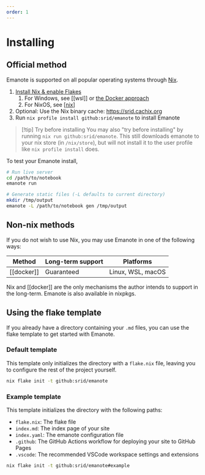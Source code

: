 ```yaml
---
order: 1
---
```


# Installing

## Official method

Emanote is supported on all popular operating systems through [Nix].

1. [Install Nix & enable Flakes](https://nixos.asia/en/install)
   1. For Windows, see [[wsl]] or [the Docker approach](https://github.com/srid/emanote/issues/230)
   1. For NixOS, see [[nix]]
1. Optional: Use the Nix binary cache: https://srid.cachix.org
2. Run `nix profile install github:srid/emanote` to install Emanote

>[!tip] Try before installing
>  You may also "try before installing" by running `nix run github:srid/emanote`. This still downloads emanote to your nix store (in `/nix/store`), but will not install it to the user profile like `nix profile install` does.

To test your Emanote install,

```bash
# Run live server
cd /path/to/notebook
emanote run

# Generate static files (-L defaults to current directory)
mkdir /tmp/output
emanote -L /path/to/notebook gen /tmp/output
```

[Nix]: https://nixos.org/download.html

## Non-nix methods

If you do not wish to use Nix, you may use Emanote in one of the following ways:

| Method     | Long-term support | Platforms         |
| ---------- | ----------------- | ----------------- |
| [[docker]] | Guaranteed        | Linux, WSL, macOS |

Nix and [[docker]] are the only mechanisms the author intends to support in the long-term. Emanote is also available in nixpkgs.

## Using the flake template

If you already have a directory containing your `.md` files, you can use the flake template to get started with Emanote.

### Default template

This template only initializes the directory with a `flake.nix` file, leaving you to configure the rest of the project yourself.

```bash
nix flake init -t github:srid/emanote
```

### Example template

This template initializes the directory with the following paths:
- `flake.nix`: The flake file
- `index.md`: The index page of your site
- `index.yaml`: The emanote configuration file
- `.github`: The GitHub Actions workflow for deploying your site to GitHub Pages
- `.vscode`: The recommended VSCode workspace settings and extensions


```bash
nix flake init -t github:srid/emanote#example
```
